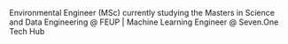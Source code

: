 Environmental Engineer (MSc) currently studying the Masters in Science and Data Engineering @ FEUP | Machine Learning Engineer @ Seven.One Tech Hub
